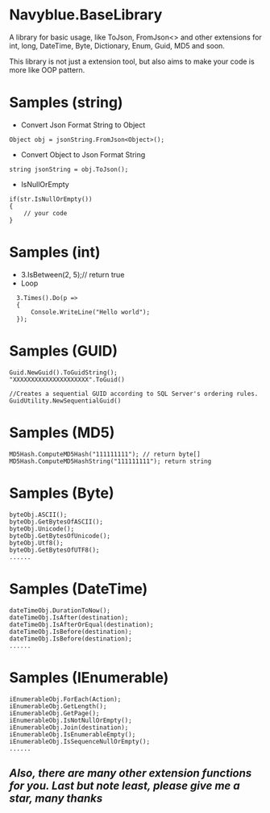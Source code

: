 # Navyblue.BaseLibrary
A library for basic usage, like ToJson, FromJson&lt;> and other extensions for int, long, DateTime, Byte, Dictionary, Enum, Guid, MD5 and soon.

This library is not just a extension tool, but also aims to make your code is more like OOP pattern.

# Samples (string)
- Convert Json Format String to Object
```
Object obj = jsonString.FromJson<Object>();
```

- Convert Object to Json Format String
```
string jsonString = obj.ToJson();
```
- IsNullOrEmpty
```
if(str.IsNullOrEmpty())
{
    // your code
}
```
# Samples (int)
- 3.IsBetween(2, 5);// return true
- Loop
```
  3.Times().Do(p =>
  {
      Console.WriteLine("Hello world");
  });
```
# Samples (GUID)
```
Guid.NewGuid().ToGuidString();
"XXXXXXXXXXXXXXXXXXXXX".ToGuid()
```
```
//Creates a sequential GUID according to SQL Server's ordering rules.
GuidUtility.NewSequentialGuid()
```
# Samples (MD5)
```
MD5Hash.ComputeMD5Hash("111111111"); // return byte[]
MD5Hash.ComputeMD5HashString("111111111"); return string 
```
# Samples (Byte)
```
byteObj.ASCII();
byteObj.GetBytesOfASCII();
byteObj.Unicode();
byteObj.GetBytesOfUnicode();
byteObj.Utf8();
byteObj.GetBytesOfUTF8();
......
```
# Samples (DateTime)
```
dateTimeObj.DurationToNow();
dateTimeObj.IsAfter(destination);
dateTimeObj.IsAfterOrEqual(destination);
dateTimeObj.IsBefore(destination);
dateTimeObj.IsBefore(destination);
......
```
# Samples (IEnumerable)
```
iEnumerableObj.ForEach(Action);
iEnumerableObj.GetLength();
iEnumerableObj.GetPage();
iEnumerableObj.IsNotNullOrEmpty();
iEnumerableObj.Join(destination);
iEnumerableObj.IsEnumerableEmpty();
iEnumerableObj.IsSequenceNullOrEmpty();
......
```
## ***Also, there are many other extension functions for you. Last but note least, please give me a star, many thanks***

